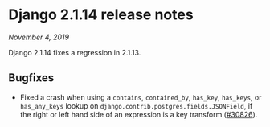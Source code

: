 # Django 2.1.14 release notes

*November 4, 2019*

Django 2.1.14 fixes a regression in 2.1.13.

## Bugfixes

* Fixed a crash when using a `contains`, `contained_by`, `has_key`,
  `has_keys`, or `has_any_keys` lookup on
  `django.contrib.postgres.fields.JSONField`, if the right or left hand
  side of an expression is a key transform ([#30826](https://code.djangoproject.com/ticket/30826)).
